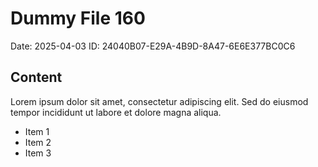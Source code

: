# Dummy File 160

Date: 2025-04-03
ID: 24040B07-E29A-4B9D-8A47-6E6E377BC0C6

## Content

Lorem ipsum dolor sit amet, consectetur adipiscing elit.
Sed do eiusmod tempor incididunt ut labore et dolore magna aliqua.

* Item 1
* Item 2
* Item 3
